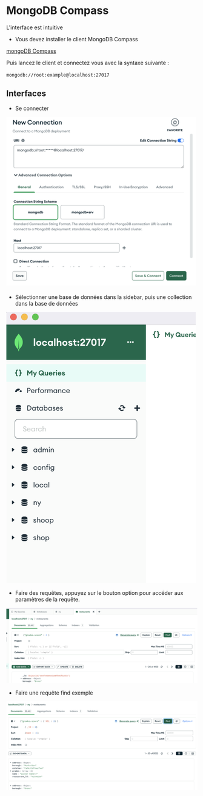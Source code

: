 # MongoDB Compass

L'interface est intuitive

- Vous devez installer le client MongoDB Compass

[mongoDB Compass](https://www.mongodb.com/products/tools/compass)

Puis lancez le client et connectez vous avec la syntaxe suivante : 

`mongodb://root:example@localhost:27017`

## Interfaces

- Se connecter

<img src="compass.png" alt="drawing" width="500"/>

- Sélectionner une base de données dans la sidebar, puis une collection dans la base de données
  
<img src="./bd_compass.png" alt="drawing" width="500"/>


- Faire des requêtes, appuyez sur le bouton option pour accéder aux paramètres de la requête.

<img src="compass_db.png" alt="drawing" width="800"/>

- Faire une requête find exemple
  
<img src="./find.png" alt="drawing" width="800"/>
 